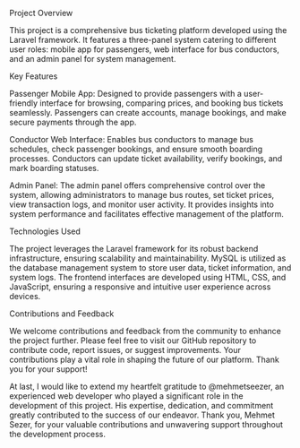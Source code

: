 
Project Overview

This project is a comprehensive bus ticketing platform developed using the Laravel framework. It features a three-panel system catering to different user roles: mobile app for passengers, web interface for bus conductors, and an admin panel for system management.

Key Features

Passenger Mobile App: Designed to provide passengers with a user-friendly interface for browsing, comparing prices, and booking bus tickets seamlessly. Passengers can create accounts, manage bookings, and make secure payments through the app.

Conductor Web Interface: Enables bus conductors to manage bus schedules, check passenger bookings, and ensure smooth boarding processes. Conductors can update ticket availability, verify bookings, and mark boarding statuses.

Admin Panel: The admin panel offers comprehensive control over the system, allowing administrators to manage bus routes, set ticket prices, view transaction logs, and monitor user activity. It provides insights into system performance and facilitates effective management of the platform.

Technologies Used

The project leverages the Laravel framework for its robust backend infrastructure, ensuring scalability and maintainability. MySQL is utilized as the database management system to store user data, ticket information, and system logs. The frontend interfaces are developed using HTML, CSS, and JavaScript, ensuring a responsive and intuitive user experience across devices.

Contributions and Feedback

We welcome contributions and feedback from the community to enhance the project further. Please feel free to visit our GitHub repository to contribute code, report issues, or suggest improvements. Your contributions play a vital role in shaping the future of our platform. Thank you for your support!

At last, I would like to extend my heartfelt gratitude to @mehmetseezer, an experienced web developer who played a significant role in the development of this project. His expertise, dedication, and commitment greatly contributed to the success of our endeavor. Thank you, Mehmet Sezer, for your valuable contributions and unwavering support throughout the development process.

